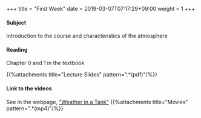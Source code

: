 +++
title = "First Week"
date =  2019-03-07T07:17:29+09:00
weight = 1
+++

#### Subject

Introduction to the course and characteristics of the atmosphere

#### Reading
Chapter 0 and 1 in the textbook

{{%attachments title="Lecture Slides" pattern=".*(pdf)"/%}}

#### Link to the videos
See in the webpage, ["Weather in a Tank"](http://weathertank.mit.edu/links/projects/dye-stirring-an-introduction/dye-stirring-tank-examples)
{{%attachments title="Movies" pattern=".*(mp4)"/%}}
